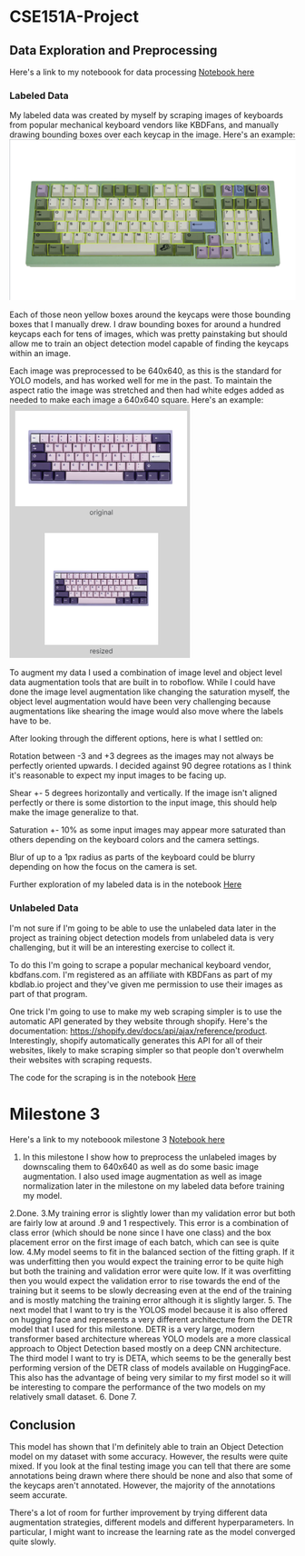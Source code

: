 # CSE151A-Project

## Data Exploration and Preprocessing
Here's a link to my noteboook for data processing [Notebook here](https://raw.githubusercontent.com/portoaj/CSE151A-Project/main/DataExploration.ipynb)
### Labeled Data
My labeled data was created by myself by scraping images of keyboards from popular mechanical keyboard vendors like KBDFans, and manually drawing bounding boxes over each keycap in the image. Here's an example: ![Annotation Image](https://github.com/portoaj/CSE151A-Project/raw/main/Examples/dataannotationexample.png)

Each of those neon yellow boxes around the keycaps were those bounding boxes that I manually drew. I draw bounding boxes for around a hundred keycaps each for tens of images, which was pretty painstaking but should allow me to train an object detection model capable of finding the keycaps within an image.

Each image was preprocessed to be 640x640, as this is the standard for YOLO models, and has worked well for me in the past. To maintain the aspect ratio the image was stretched and then had white edges added as needed to make each image a 640x640 square. Here's an example: ![Data preprocessing example](https://github.com/portoaj/CSE151A-Project/raw/main/Examples/imageresizing.png)

To augment my data I used a combination of image level and object level data augmentation tools that are built in to roboflow. While I could have done the image level augmentation like changing the saturation myself, the object level augmentation would have been very challenging because augmentations like shearing the image would also move where the labels have to be.

After looking through the different options, here is what I settled on:

Rotation between -3 and +3 degrees as the images may not always be perfectly oriented upwards. I decided against 90 degree rotations as I think it's reasonable to expect my input images to be facing up.

Shear +- 5 degrees horizontally and vertically. If the image isn't aligned perfectly or there is some distortion to the input image, this should help make the image generalize to that.

Saturation +- 10% as some input images may appear more saturated than others depending on the keyboard colors and the camera settings.

Blur of up to a 1px radius as parts of the keyboard could be blurry depending on how the focus on the camera is set.

Further exploration of my labeled data is in the notebook [Here](https://raw.githubusercontent.com/portoaj/CSE151A-Project/main/DataExploration.ipynb)
### Unlabeled Data
I'm not sure if I'm going to be able to use the unlabeled data later in the project as training object detection models from unlabeled data is very challenging, but it will be an interesting exercise to collect it.

To do this I'm going to scrape a popular mechanical keyboard vendor, kbdfans.com. I'm registered as an affiliate with KBDFans as part of my kbdlab.io project and they've given me permission to use their images as part of that program.

One trick I'm going to use to make my web scraping simpler is to use the automatic API generated by they website through shopify. Here's the documentation: https://shopify.dev/docs/api/ajax/reference/product. Interestingly, shopify automatically generates this API for all of their websites, likely to make scraping simpler so that people don't overwhelm their websites with scraping requests.

The code for the scraping is in the notebook [Here](https://raw.githubusercontent.com/portoaj/CSE151A-Project/main/DataExploration.ipynb) 

# Milestone 3
Here's a link to my noteboook milestone 3 [Notebook here](https://raw.githubusercontent.com/portoaj/CSE151A-Project/main/CSE151AProjectMilestone3.ipynb)

1. In this milestone I show how to preprocess the unlabeled images by downscaling them to 640x640 as well as do some basic image augmentation. I also used image augmentation as well as image normalization later in the milestone on my labeled data before training my model.

2.Done.
3.My training error is slightly lower than my validation error but both are fairly low at around .9 and 1 respectively. This error is a combination of class error (which should be none since I have one class) and the box placement error on the first image of each batch, which can see is quite low.
4.My model seems to fit in the balanced section of the fitting graph. If it was underfitting then you would expect the training error to be quite high but both the training and validation error were quite low. If it was overfitting then you would expect the validation error to rise towards the end of the training but it seems to be slowly decreasing even at the end of the training and is mostly matching the training error although it is slightly larger.
5. The next model that I want to try is the YOLOS model because it is also offered on hugging face and represents a very different architecture from the DETR model that I used for this milestone. DETR is a very large, modern transformer based architecture whereas YOLO models are a more classical approach to Object Detection based mostly on a deep CNN architecture.
The third model I want to try is DETA, which seems to be the generally best performing version of the DETR class of models available on HuggingFace. This also has the advantage of being very similar to my first model so it will be interesting to compare the performance of the two models on my relatively small dataset.
6. Done
7. 
## Conclusion
This model has shown that I'm definitely able to train an Object Detection model on my dataset with some accuracy. However, the results were quite mixed. If you look at the final testing image you can tell that there are some annotations being drawn where there should be none and also that some of the keycaps aren't annotated. However, the majority of the annotations seem accurate.

There's a lot of room for further improvement by trying different data augmentation strategies, different models and different hyperparameters. In particular, I might want to increase the learning rate as the model converged quite slowly.